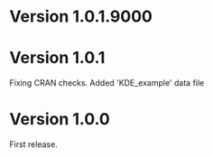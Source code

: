 # Version 1.0.1.9000

# Version 1.0.1

Fixing CRAN checks.
Added 'KDE_example' data file

# Version 1.0.0

First release.